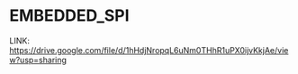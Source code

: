 # EMBEDDED_SPI
LINK: https://drive.google.com/file/d/1hHdjNropqL6uNm0THhR1uPX0ijvKkjAe/view?usp=sharing
